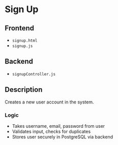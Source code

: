 # Sign Up

## Frontend
- `signup.html`
- `signup.js`

## Backend
- `signupController.js`

## Description
Creates a new user account in the system.

### Logic
- Takes username, email, password from user
- Validates input, checks for duplicates
- Stores user securely in PostgreSQL via backend
